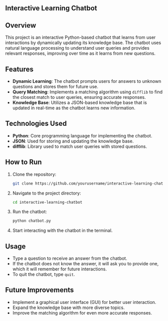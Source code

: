 
## Interactive Learning Chatbot

## Overview
This project is an interactive Python-based chatbot that learns from user interactions by dynamically updating its knowledge base. The chatbot uses natural language processing to understand user queries and provides relevant responses, improving over time as it learns from new questions.

## Features
- **Dynamic Learning**: The chatbot prompts users for answers to unknown questions and stores them for future use.
- **Query Matching**: Implements a matching algorithm using `difflib` to find the closest match to user queries, ensuring accurate responses.
- **Knowledge Base**: Utilizes a JSON-based knowledge base that is updated in real-time as the chatbot learns new information.

## Technologies Used
- **Python**: Core programming language for implementing the chatbot.
- **JSON**: Used for storing and updating the knowledge base.
- **difflib**: Library used to match user queries with stored questions.

## How to Run
1. Clone the repository:
   ```bash
   git clone https://github.com/yourusername/interactive-learning-chatbot.git
   ```
2. Navigate to the project directory:
   ```bash
   cd interactive-learning-chatbot
   ```
3. Run the chatbot:
   ```bash
   python chatbot.py
   ```
4. Start interacting with the chatbot in the terminal.

## Usage
- Type a question to receive an answer from the chatbot.
- If the chatbot does not know the answer, it will ask you to provide one, which it will remember for future interactions.
- To quit the chatbot, type `quit`.

## Future Improvements
- Implement a graphical user interface (GUI) for better user interaction.
- Expand the knowledge base with more diverse topics.
- Improve the matching algorithm for even more accurate responses.
